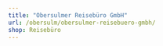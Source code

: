 ```yaml
---
title: "Obersulmer Reisebüro GmbH"
url: /obersulm/obersulmer-reisebuero-gmbh/
shop: Reisebüro
---
```

